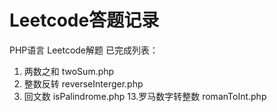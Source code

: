# Leetcode答题记录
PHP语言 Leetcode解题
已完成列表：
1. 两数之和 twoSum.php
7. 整数反转 reverseInterger.php
9. 回文数 isPalindrome.php
13.罗马数字转整数 romanToInt.php

